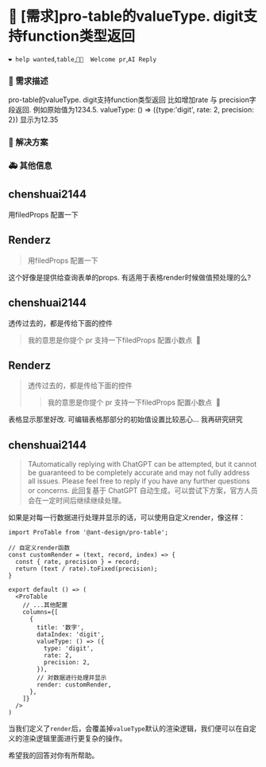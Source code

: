 # 👑 [需求]pro-table的valueType. digit支持function类型返回

`❤️ help wanted`,`table`,`👏🏻  Welcome pr`,`AI Reply`

### 🥰 需求描述

pro-table的valueType. digit支持function类型返回
比如增加rate 与 precision字段返回.
例如原始值为1234.5.
valueType: () => ({type:'digit', rate: 2, precision: 2})
显示为12.35

<!--
详细地描述需求，让大家都能理解
-->

### 🧐 解决方案

<!--
如果你有解决方案，在这里清晰地阐述
-->

### 🚑 其他信息

<!--
如截图等其他信息可以贴在这里
-->

## chenshuai2144

用filedProps 配置一下

## Renderz

> 用filedProps 配置一下

这个好像是提供给查询表单的props. 有适用于表格render时候做值预处理的么?

## chenshuai2144

透传过去的，都是传给下面的控件

> 我的意思是你提个 pr 支持一下filedProps 配置小数点  🤣

## Renderz

> 透传过去的，都是传给下面的控件
>
> > 我的意思是你提个 pr 支持一下filedProps 配置小数点  🤣

表格显示那里好改. 可编辑表格那部分的初始值设置比较恶心... 我再研究研究

## chenshuai2144

> TAutomatically replying with ChatGPT can be attempted, but it cannot be guaranteed to be completely accurate and may not fully address all issues. Please feel free to reply if you have any further questions or concerns.
> 此回复基于 ChatGPT 自动生成，可以尝试下方案，官方人员会在一定时间后继续继续处理。

如果是对每一行数据进行处理并显示的话，可以使用自定义render，像这样：

```JSX
import ProTable from '@ant-design/pro-table';

// 自定义render函数
const customRender = (text, record, index) => {
  const { rate, precision } = record;
  return (text / rate).toFixed(precision);
}

export default () => (
  <ProTable
    // ...其他配置
    columns={[
      {
        title: '数字',
        dataIndex: 'digit',
        valueType: () => ({
          type: 'digit',
          rate: 2,
          precision: 2,
        }),
        // 对数据进行处理并显示
        render: customRender,
      },
    ]}
  />
)
```

当我们定义了`render`后，会覆盖掉`valueType`默认的渲染逻辑，我们便可以在自定义的渲染逻辑里面进行更复杂的操作。

希望我的回答对你有所帮助。
